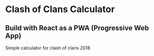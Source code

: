 # Clash of Clans Calculator

## Build with React as a PWA (Progressive Web App)

Simple calculator for clash of clans 2018